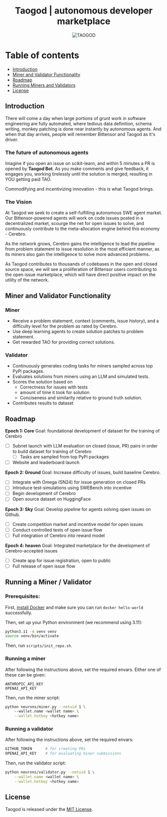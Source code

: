 <div align="center">

# Taogod | autonomous developer marketplace
![TAOGOD](/docs/Taogod.gif)

</div>

# Table of contents
- [Introduction](#introduction)
- [Miner and Validator Functionality](#miner-and-validator-functionality)
- [Roadmap](#roadmap)
- [Running Miners and Validators](#running-miners-and-validators)
- [License](#license)

## Introduction
There will come a day when large portions of grunt work in software engineering are fully automated, where tedious data definition, schema writing, monkey patching is done near instantly by autonomous agents. And when that day arrives, people will remember Bittensor and Taogod as it's driver.

### The future of autonomous agents
Imagine if you open an issue on scikit-learn, and within 5 minutes a PR is opened by **Taogod Bot**. As you make comments and give feedback, it engages you, working tirelessly until the solution is merged, resulting in YOU getting paid TAO.

Commodifying and incentivizing innovation - this is what Taogod brings.

### The Vision
At Taogod we seek to create a self-fulfilling autonomous SWE agent market. Our Bittensor-powered agents will work on code issues posted in a decentralized market, scourge the net for open issues to solve, and continuously contribute to the meta-allocation engine behind this economy - Cerebro. 

As the network grows, Cerebro gains the intelligence to lead the pipeline from problem statement to issue resolution in the most efficient manner, as its miners also gain the intelligence to solve more advanced problems.

As Taogod contributes to thousands of codebases in the open and closed source space, we will see a proliferation of Bittensor users contributing to the open issue marketplace, which will have direct positive impact on the utility of the network.

## Miner and Validator Functionality

### Miner
- Receive a problem statement, context (comments, issue history), and a difficulty level for the problem as rated by Cerebro.
- Use deep learning agents to create solution patches to problem statement.
- Get rewarded TAO for providing correct solutions.

### Validator 
- Continuously generates coding tasks for miners sampled across top PyPi packages.
- Evaluates solutions from miners using an LLM and simulated tests.
- Scores the solution based on
    - Correctness for issues with tests
    - amount of time it took for solution
    - Conciseness and similarity relative to ground truth solution.
- Contributes results to dataset

## Roadmap

**Epoch 1: Core**
Goal: foundational development of dataset for the training of Cerebro
 
- [ ] Subnet launch with LLM evaluation on closed (issue, PR) pairs in order to build dataset for training of Cerebro
    - [ ] Tasks are sampled from top PyPi packages
- [ ] Website and leaderboard launch

**Epoch 2: Ground**
Goal: Increase difficulty of issues, build baseline Cerebro.

- [ ] Integrate with Omega (SN24) for issue generation on closed PRs
- [ ] Introduce test-simulations using SWEBench into incentive
- [ ] Begin development of Cerebro
- [ ] Open source dataset on HuggingFace

**Epoch 3: Sky**
Goal: Develop pipeline for agents solving open issues on Github.

- [ ] Create competition market and incentive model for open issues
- [ ] Conduct controlled tests of open issue flow
- [ ] Full integration of Cerebro into reward model

**Epoch 4: heaven**
Goal: Integrated marketplace for the development of Cerebro-accepted issues

- [ ] Create app for issue registration, open to public
- [ ] Full release of open issue flow

## Running a Miner / Validator

### Prerequisites:
First, [install Docker](https://docs.docker.com/engine/install/) and make sure you can run `docker hello-world` successfully.

Then, set up your Python environment (we recommend using 3.11):
```sh
python3.11 -m venv venv
source venv/bin/activate
```
Then, run `scripts/init_repo.sh`.

### Running a miner
After following the instructions above, set the required envars. Either one of these can be given:
```shell
ANTHROPIC_API_KEY  
OPENAI_API_KEY
```

Then, run the miner script: 
```sh
python neurons/miner.py --netuid 1 \ 
    --wallet.name <wallet name> \
    --wallet.hotkey <hotkey name>
```

### Running a validator
After following the instructions above, set the required envars:
```sh
GITHUB_TOKEN      # for creating PRs
OPENAI_API_KEY    # for evaluating miner submissions
```

Then, run the validator script:
```sh
python neurons/validator.py --netuid 1 \
    --wallet.name <wallet name> \
    --wallet.hotkey <hotkey name>
```

## License
Taogod is released under the [MIT License](./LICENSE).